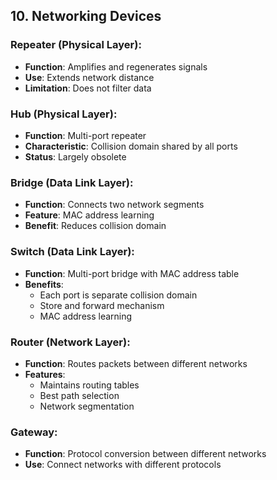 ## 10. Networking Devices

### Repeater (Physical Layer):
- **Function**: Amplifies and regenerates signals
- **Use**: Extends network distance
- **Limitation**: Does not filter data

### Hub (Physical Layer):
- **Function**: Multi-port repeater
- **Characteristic**: Collision domain shared by all ports
- **Status**: Largely obsolete

### Bridge (Data Link Layer):
- **Function**: Connects two network segments
- **Feature**: MAC address learning
- **Benefit**: Reduces collision domain

### Switch (Data Link Layer):
- **Function**: Multi-port bridge with MAC address table
- **Benefits**: 
  - Each port is separate collision domain
  - Store and forward mechanism
  - MAC address learning

### Router (Network Layer):
- **Function**: Routes packets between different networks
- **Features**:
  - Maintains routing tables
  - Best path selection
  - Network segmentation

### Gateway:
- **Function**: Protocol conversion between different networks
- **Use**: Connect networks with different protocols
